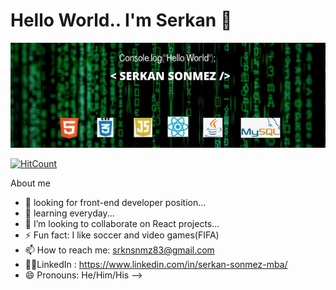 # Hello World.. I'm Serkan 👋

![Software Engineer](https://github.com/serkansonmez06/serkansonmez06/blob/main/Add%20a%20heading%20(1).png)

[![HitCount](http://hits.dwyl.com/serkansonmez06/serkansonmez06.svg)](http://hits.dwyl.com/serkansonmez06/serkansonmez06)

About me

- 🔭 looking for front-end developer position...
- 🌱 learning everyday...
- 👯 I’m looking to collaborate on React projects...
- ⚡ Fun fact: I like soccer and video games(FIFA)
- 📫 How to reach me: srknsnmz83@gmail.com
- 💁🏾‍LinkedIn : https://www.linkedin.com/in/serkan-sonmez-mba/
- 😄 Pronouns: He/Him/His
-->
